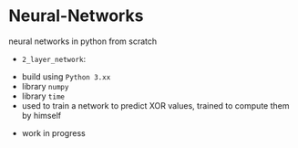 # Neural-Networks
neural networks in python from scratch

- ``2_layer_network``:  
* build using ``Python 3.xx``
* library ``numpy``
* library ``time``
* used to train a network to predict XOR values, trained to compute them by himself
                        
                        
- work in progress
